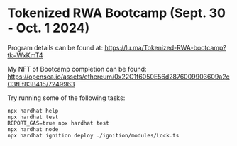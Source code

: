 # Tokenized RWA Bootcamp (Sept. 30 - Oct. 1 2024)

Program details can be found at: https://lu.ma/Tokenized-RWA-bootcamp?tk=WxKmT4

My NFT of Bootcamp completion can be found: https://opensea.io/assets/ethereum/0x22C1f6050E56d2876009903609a2cC3fEf83B415/7249963

Try running some of the following tasks:

```shell
npx hardhat help
npx hardhat test
REPORT_GAS=true npx hardhat test
npx hardhat node
npx hardhat ignition deploy ./ignition/modules/Lock.ts
```

